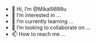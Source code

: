 - 👋 Hi, I’m @Mikal9898u
- 👀 I’m interested in ...
- 🌱 I’m currently learning ...
- 💞️ I’m looking to collaborate on ...
- 📫 How to reach me ...

<!---
Mikal9898u/Mikal9898u is a ✨ special ✨ repository because its `README.md` (this file) appears on your GitHub profile.
You can click the Preview link to take a look at your changes.
--->
